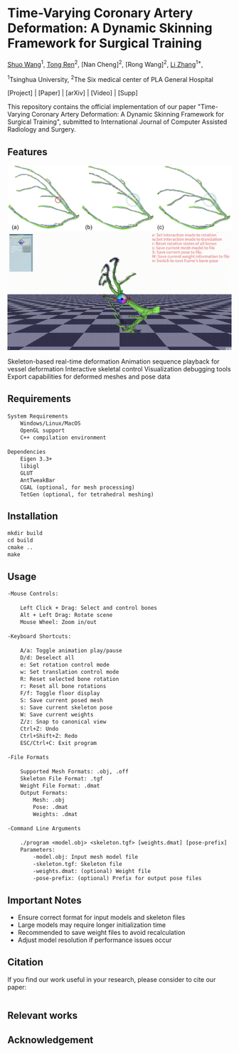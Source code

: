 # Time-Varying Coronary Artery Deformation: A Dynamic Skinning Framework for Surgical Training 
[Shuo Wang](https://orcid.org/0009-0008-6187-0401)<sup>1</sup>,
[Tong Ren](https://orcid.org/0009-0002-1929-8444)<sup>2</sup>,
[Nan Cheng]<sup>2</sup>,
[Rong Wang]<sup>2</sup>,
[Li Zhang](https://orcid.org/0000-0003-3633-9578)<sup>1*</sup>,

<sup>1</sup>Tsinghua University, <sup>2</sup>The Six medical center of PLA General Hospital

[Project] | [Paper] | [arXiv] | [Video] | [Supp] 

This repository contains the official implementation of our paper "Time-Varying Coronary Artery Deformation: A Dynamic Skinning Framework for Surgical Training", submitted to International Journal of Computer Assisted Radiology and Surgery.

## Features
<img src="assets/SkinningWeight.png" alt="Coronary artery deformation using skinning weight calculation">
<img src="assets/video3.gif" alt="The complete deformation validation process can be visualized as shown in the animation">

Skeleton-based real-time deformation
Animation sequence playback for vessel deformation
Interactive skeletal control
Visualization debugging tools
Export capabilities for deformed meshes and pose data

## Requirements
	System Requirements
		Windows/Linux/MacOS
		OpenGL support
		C++ compilation environment
	
	Dependencies
		Eigen 3.3+
		libigl
		GLUT
		AntTweakBar
		CGAL (optional, for mesh processing)
		TetGen (optional, for tetrahedral meshing)

## Installation
```
mkdir build
cd build
cmake ..
make
```

## Usage
	-Mouse Controls:

		Left Click + Drag: Select and control bones
		Alt + Left Drag: Rotate scene
		Mouse Wheel: Zoom in/out

	-Keyboard Shortcuts:

		A/a: Toggle animation play/pause
		D/d: Deselect all
		e: Set rotation control mode
		w: Set translation control mode
		R: Reset selected bone rotation
		r: Reset all bone rotations
		F/f: Toggle floor display
		S: Save current posed mesh
		s: Save current skeleton pose
		W: Save current weights
		Z/z: Snap to canonical view
		Ctrl+Z: Undo
		Ctrl+Shift+Z: Redo
		ESC/Ctrl+C: Exit program

	-File Formats

		Supported Mesh Formats: .obj, .off
		Skeleton File Format: .tgf
		Weight File Format: .dmat
		Output Formats:
			Mesh: .obj
			Pose: .dmat
			Weights: .dmat
			
	-Command Line Arguments

		./program <model.obj> <skeleton.tgf> [weights.dmat] [pose-prefix]
		Parameters:
			-model.obj: Input mesh model file
			-skeleton.tgf: Skeleton file
			-weights.dmat: (optional) Weight file
			-pose-prefix: (optional) Prefix for output pose files
## Important Notes
- Ensure correct format for input models and skeleton files
- Large models may require longer initialization time
- Recommended to save weight files to avoid recalculation
- Adjust model resolution if performance issues occur

## Citation
If you find our work useful in your research, please consider to cite our paper:
```

```

## Relevant works


## Acknowledgement

